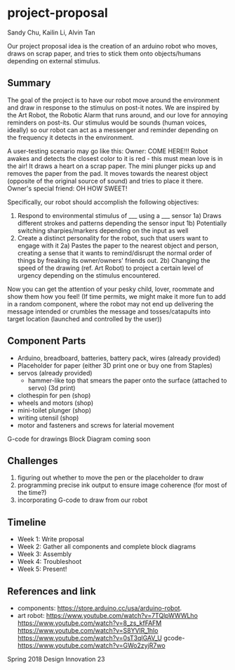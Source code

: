 # project-proposal
Sandy Chu, Kailin Li, Alvin Tan

Our project proposal idea is the creation of an arduino robot who moves, draws on scrap paper, and tries to stick them onto objects/humans depending on external stimulus. 

## Summary
The goal of the project is to have our robot move around the environment and draw in response to the stimulus on post-it notes. We are inspired by the Art Robot, the Robotic Alarm that runs around, and our love for annoying reminders on post-its. Our stimulus would be sounds (human voices, ideally) so our robot can act as a messenger and reminder depending on the frequency it detects in the environment. 

A user-testing scenario may go like this:
  Owner: COME HERE!!!
  Robot awakes and detects the closest color to it is red - this must mean love is in the air! It draws a heart on a scrap paper. The mini plunger picks up and removes the paper from the pad. It moves towards the nearest object (opposite of the original source of sound) and tries to place it there.
  Owner's special friend: OH HOW SWEET!

Specifically, our robot should accomplish the following objectives:
  1) Respond to environmental stimulus of ___ using a ___ sensor
      1a) Draws different strokes and patterns depending the sensor input
      1b) Potentially switching sharpies/markers depending on the input as well
  2) Create a distinct personality for the robot, such that users want to engage with it
      2a) Pastes the paper to the nearest object and person, creating a sense that it wants to remind/disrupt the normal order of things by freaking its owner/owners' friends out.
      2b) Changing the speed of the drawing (ref. Art Robot) to project a certain level of urgency depending on the stimulus encountered.
 
Now you can get the attention of your pesky child, lover, roommate and show them how you feel! 
(If time permits, we might make it more fun to add in a random component, where the robot may not end up delivering the message intended or crumbles the message and tosses/catapults into target location (launched and controlled by the user))

## Component Parts
- Arduino, breadboard, batteries, battery pack, wires (already provided)
- Placeholder for paper (either 3D print one or buy one from Staples)
- servos (already provided)
  - hammer-like top that smears the paper onto the surface (attached to servo) (3d print)
- clothespin for pen (shop)
- wheels and motors (shop)
- mini-toilet plunger (shop)
- writing utensil (shop)
- motor and fasteners and screws for laterial movement

G-code for drawings
Block Diagram coming soon

## Challenges
 1) figuring out whether to move the pen or the placeholder to draw
 2) programming precise ink output to ensure image coherence (for most of the time?)
 3) incorporating G-code to draw from our robot 

## Timeline
- Week 1: Write proposal
- Week 2: Gather all components and complete block diagrams
- Week 3: Assembly
- Week 4: Troubleshoot
- Week 5: Present!

## References and link
- components: https://store.arduino.cc/usa/arduino-robot.
- art robot: https://www.youtube.com/watch?v=7TQlpWWWLho
             https://www.youtube.com/watch?v=8_zs_kfFAFM
             https://www.youtube.com/watch?v=S8YVlR_1hlo
             https://www.youtube.com/watch?v=0sT3qlGAV_U
             gcode- https://www.youtube.com/watch?v=GWo2zyjR7wo
           
Spring 2018
Design Innovation 23
